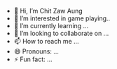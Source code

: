 - 👋 Hi, I’m Chit Zaw Aung
- 👀 I’m interested in game playing..
- 🌱 I’m currently learning ...
- 💞️ I’m looking to collaborate on ...
- 📫 How to reach me ...
- 😄 Pronouns: ...
- ⚡ Fun fact: ...

<!---
sl-chitzawaung/sl-chitzawaung is a ✨ special ✨ repository because its `README.md` (this file) appears on your GitHub profile.
You can click the Preview link to take a look at your changes.
--->
